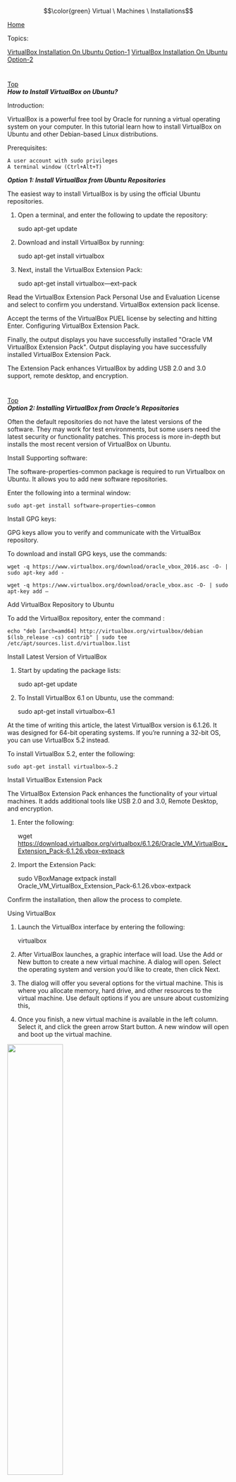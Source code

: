 $$\color{green} Virtual \ Machines \ Installations$$

[Home](all-file-links.md)



Topics: 

[VirtualBox Installation On Ubuntu Option-1](#vm-install-op-1)
[VirtualBox Installation On Ubuntu Option-2](#vm-install-op-2)

 
 
 
 
 
 
 
# 
 
[Top](#top)	
<a name="vm-install-op-2"></a>	 
***How to Install VirtualBox on Ubuntu?***


Introduction:

VirtualBox is a powerful free tool by Oracle for running a virtual operating system on your computer. In this tutorial learn how to install VirtualBox on Ubuntu and other Debian-based Linux distributions.



Prerequisites:

    A user account with sudo privileges
    A terminal window (Ctrl+Alt+T)
    
    
 ***Option 1: Install VirtualBox from Ubuntu Repositories***
 
 
 The easiest way to install VirtualBox is by using the official Ubuntu repositories.


1. Open a terminal, and enter the following to update the repository:


	sudo apt-get update


2. Download and install VirtualBox by running:


	sudo apt-get install virtualbox


3. Next, install the VirtualBox Extension Pack:


	sudo apt-get install virtualbox—ext–pack


Read the VirtualBox Extension Pack Personal Use and Evaluation License and select <Ok> to confirm you understand.
VirtualBox extension pack license.

Accept the terms of the VirtualBox PUEL license by selecting <Yes> and hitting Enter.
Configuring VirtualBox Extension Pack.

Finally, the output displays you have successfully installed "Oracle VM VirtualBox Extension Pack".
Output displaying you have successfully installed VirtualBox Extension Pack.

The Extension Pack enhances VirtualBox by adding USB 2.0 and 3.0 support, remote desktop, and encryption.


	
	
#
[Top](#top)	
<a name="vm-install-op-2"></a>		
***Option 2: Installing VirtualBox from Oracle’s Repositories***


   
Often the default repositories do not have the latest versions of the software. They may work for test environments, but some users need the latest security or functionality patches. This process is more in-depth but installs the most recent version of VirtualBox on Ubuntu.



Install Supporting software:

The software-properties-common package is required to run Virtualbox on Ubuntu. It allows you to add new software repositories.

Enter the following into a terminal window:

	sudo apt-get install software–properties–common




Install GPG keys:

GPG keys allow you to verify and communicate with the VirtualBox repository.

To download and install GPG keys, use the commands:

	wget -q https://www.virtualbox.org/download/oracle_vbox_2016.asc -O- | sudo apt-key add -

	wget -q https://www.virtualbox.org/download/oracle_vbox.asc -O- | sudo apt-key add –




Add VirtualBox Repository to Ubuntu

To add the VirtualBox repository, enter the command :


	echo "deb [arch=amd64] http://virtualbox.org/virtualbox/debian $(lsb_release -cs) contrib" | sudo tee /etc/apt/sources.list.d/virtualbox.list


Install Latest Version of VirtualBox

1. Start by updating the package lists:

	sudo apt-get update    
    

2. To Install VirtualBox 6.1 on Ubuntu, use the command:

	sudo apt-get install virtualbox–6.1



At the time of writing this article, the latest VirtualBox version is 6.1.26. It was designed for 64-bit operating systems. If you’re running a 32-bit OS, you can use VirtualBox 5.2 instead.

To install VirtualBox 5.2, enter the following:

	sudo apt-get install virtualbox–5.2




Install VirtualBox Extension Pack

The VirtualBox Extension Pack enhances the functionality of your virtual machines. It adds additional tools like USB 2.0 and 3.0, Remote Desktop, and encryption.


1. Enter the following:

	wget https://download.virtualbox.org/virtualbox/6.1.26/Oracle_VM_VirtualBox_Extension_Pack-6.1.26.vbox-extpack


2. Import the Extension Pack:

	sudo VBoxManage extpack install Oracle_VM_VirtualBox_Extension_Pack-6.1.26.vbox-extpack


Confirm the installation, then allow the process to complete.


Using VirtualBox

1. Launch the VirtualBox interface by entering the following:

	virtualbox


2. After VirtualBox launches, a graphic interface will load. Use the Add or New button to create a new virtual machine. A dialog will open. Select the operating system and version you’d like to create, then click Next.

3. The dialog will offer you several options for the virtual machine. This is where you allocate memory, hard drive, and other resources to the virtual machine. Use default options if you are unsure about customizing this,

4. Once you finish, a new virtual machine is available in the left column. Select it, and click the green arrow Start button. A new window will open and boot up the virtual machine.



<img src="https://phoenixnap.com/kb/wp-content/uploads/2021/08/starting-virtualbox-on-ubuntu.png" width=50%>


